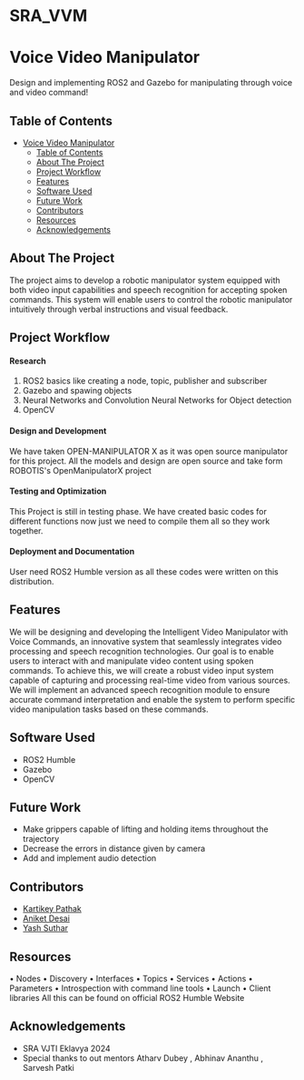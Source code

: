 # SRA_VVM
# Voice Video Manipulator
Design and implementing ROS2 and Gazebo for manipulating through voice and video command!

## Table of Contents

- [Voice Video Manipulator](#voice-video-manipulator)
  - [Table of Contents](#table-of-contents)
  - [About The Project](#about-the-project)
  - [Project Workflow](#project-workflow)
  - [Features](#features)
  - [Software Used](#software-used)
  - [Future Work](#future-work)
  - [Contributors](#contributors)
  - [Resources](#resources)
  - [Acknowledgements](#acknowledgements)


## About The Project
The project aims to develop a robotic manipulator system equipped with both video input capabilities and speech recognition for accepting spoken commands. This system will enable users to control the robotic manipulator intuitively through verbal instructions and visual feedback.

## Project Workflow  
#### Research

 1. ROS2 basics like creating a node, topic, publisher and subscriber
 2. Gazebo and spawing objects
 3. Neural Networks and Convolution Neural Networks for Object detection
 4. OpenCV 

#### Design and Development
We have taken OPEN-MANIPULATOR X as it was open source manipulator for this project. All the models and design are open source and take form ROBOTIS's OpenManipulatorX project

#### Testing and Optimization
This Project is still in testing phase. We have created basic codes for different functions now just we need to compile them all so they work together.

#### Deployment and Documentation
User need ROS2 Humble version as all these codes were written on this distribution.

## Features
We will be designing and developing the Intelligent Video Manipulator with Voice Commands, an innovative system that seamlessly integrates video processing and speech recognition technologies. Our goal is to enable users to interact with and manipulate video content using spoken commands. To achieve this, we will create a robust video input system capable of capturing and processing real-time video from various sources. We will implement an advanced speech recognition module to ensure accurate command interpretation and enable the system to perform specific video manipulation tasks based on these commands. 

## Software Used 

 - ROS2 Humble
 - Gazebo
 - OpenCV

## Future Work

 - Make grippers capable of lifting and holding items throughout the trajectory
 - Decrease the errors in distance given by camera
 - Add and implement audio detection

## Contributors

 -  [Kartikey Pathak](https://github.com/NoobMaster-version)
- [Aniket Desai](https://github.com/RecursionReaper) 
- [Yash Suthar](https://github.com/BlazinBull)

## Resources
• Nodes
• Discovery
• Interfaces
• Topics
• Services
• Actions
• Parameters
• Introspection with command line tools
• Launch
• Client libraries
All this can be found on official ROS2 Humble Website


## Acknowledgements 

 - SRA VJTI Eklavya 2024
 - Special thanks to out mentors Atharv Dubey , Abhinav Ananthu , Sarvesh Patki


